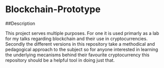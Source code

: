 # Blockchain-Prototype

##Description

This project serves multiple purposes. For one it is used primarly as a lab for my talks regarding blockchain and their use in cryptocurrencies. Secondly the different versions in this repository take a methodical and pedagogical approach to the subject so for anyone interested in learning the underlying mecanisms behind their favourite cryptocurrency this repository should be a helpful tool in doing just that.
